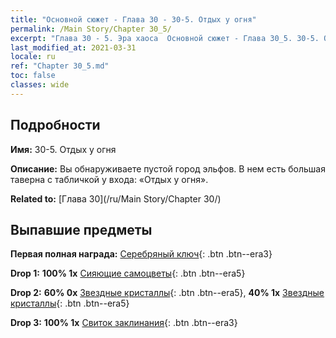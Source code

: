```yaml
---
title: "Основной сюжет - Глава 30 - 30-5. Отдых у огня"
permalink: /Main Story/Chapter 30_5/
excerpt: "Глава 30 - 5. Эра хаоса  Основной сюжет - Глава 30_5. 30-5. Отдых у огня"
last_modified_at: 2021-03-31
locale: ru
ref: "Chapter 30_5.md"
toc: false
classes: wide
---
```


## Подробности

 **Имя:** 30-5. Отдых у огня

 **Описание:** Вы обнаруживаете пустой город эльфов. В нем есть большая таверна с табличкой у входа: «Отдых у огня».

 **Related to:** [Глава 30](/ru/Main Story/Chapter 30/)

## Выпавшие предметы

 **Первая полная награда:** [Серебряный ключ](/ru/Items/con_693/){: .btn .btn--era3}

 **Drop 1:** **100% 1x** [Сияющие самоцветы](/ru/Items/mat_100/){: .btn .btn--era5}

 **Drop 2:** **60% 0x** [Звездные кристаллы](/ru/Items/mat_94/){: .btn .btn--era5}, **40% 1x** [Звездные кристаллы](/ru/Items/mat_94/){: .btn .btn--era5}

 **Drop 3:** **100% 1x** [Свиток заклинания](/ru/Items/con_694/){: .btn .btn--era3}

